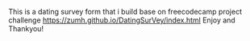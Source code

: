 This is a dating survey form that i build base on freecodecamp project challenge
https://zumh.github.io/DatingSurVey/index.html
Enjoy and Thankyou! 
